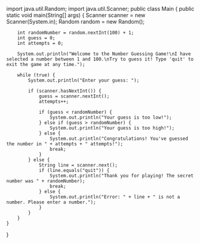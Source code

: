 import java.util.Random;
import java.util.Scanner;
public class Main {
    public static void main(String[] args) {
        Scanner scanner = new Scanner(System.in);
        Random random = new Random();

        int randomNumber = random.nextInt(100) + 1;
        int guess = 0;
        int attempts = 0;

        System.out.println("Welcome to the Number Guessing Game!\nI have selected a number between 1 and 100.\nTry to guess it! Type 'quit' to exit the game at any time.");

        while (true) {
            System.out.println("Enter your guess: ");

            if (scanner.hasNextInt()) {
                guess = scanner.nextInt();
                attempts++;

                if (guess < randomNumber) {
                    System.out.println("Your guess is too low!");
                } else if (guess > randomNumber) {
                    System.out.println("Your guess is too high!");
                } else {
                    System.out.println("Congratulations! You've guessed the number in " + attempts + " attempts!");
                    break;
                }
            } else {
                String line = scanner.next();
                if (line.equals("quit")) {
                    System.out.println("Thank you for playing! The secret number was " + randomNumber);
                    break;
                } else {
                    System.out.println("Error: " + line + " is not a number. Please enter a number.");
                }
            }
        }
    }
}

